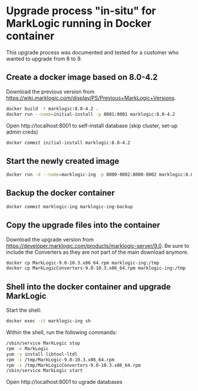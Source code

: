 # Upgrade process "in-situ" for MarkLogic running in Docker container
This upgrade process was documented and tested for a customer who wanted to upgrade from 8 to 9.

## Create a docker image based on 8.0-4.2
Download the previous version from https://wiki.marklogic.com/display/PS/Previous+MarkLogic+Versions.

```sh
docker build -t marklogic:8.0-4.2 .
docker run --name=initial-install -p 8001:8001 marklogic:8.0-4.2
```
Open http://localhost:8001 to self-install database (skip cluster, set-up admin creds)
```sh
docker commit initial-install marklogic:8.0-4.2
```

## Start the newly created image
```sh
docker run -d --name=marklogic-ing -p 8000-8002:8000-8002 marklogic:8.0-4.2`
```

## Backup the docker container
```sh
docker commit marklogic-ing marklogic-ing-backup
```

## Copy the upgrade files into the container
Download the upgrade version from https://developer.marklogic.com/products/marklogic-server/9.0.
Be sure to include the Converters as they are not part of the main download anymore.

```sh
docker cp MarkLogic-9.0-10.3.x86_64.rpm marklogic-ing:/tmp
docker cp MarkLogicConverters-9.0-10.3.x86_64.rpm marklogic-ing:/tmp
```

## Shell into the docker container and upgrade MarkLogic
Start the shell:

```sh
docker exec -it marklogic-ing sh
```

Within the shell, run the following commands:

```sh
/sbin/service MarkLogic stop
rpm -e MarkLogic
yum -y install libtool-ltdl
rpm -i /tmp/MarkLogic-9.0-10.3.x86_64.rpm
rpm -i /tmp/MarkLogicConverters-9.0-10.3.x86_64.rpm
/sbin/service MarkLogic start
```
Open http://localhost:8001 to ugrade databases